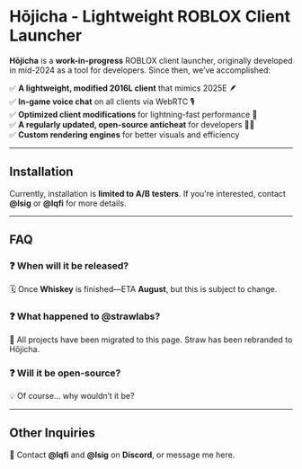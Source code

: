 # **Hōjicha - Lightweight ROBLOX Client Launcher**  

**Hōjicha** is a **work-in-progress** ROBLOX client launcher, originally developed in mid-2024 as a tool for developers. Since then, we’ve accomplished:  

✅ **A lightweight, modified 2016L client** that mimics 2025E 🪶  
✅ **In-game voice chat** on all clients via WebRTC 🎙️  
✅ **Optimized client modifications** for lightning-fast performance 🚀  
✅ **A regularly updated, open-source anticheat** for developers 🧑‍💻  
✅ **Custom rendering engines** for better visuals and efficiency  

---

## **Installation**  
Currently, installation is **limited to A/B testers**. If you're interested, contact **@lsig** or **@lqfi** for more details.  

---

## **FAQ**  

### ❓ When will it be released?  
🗓️ Once **Whiskey** is finished—ETA **August**, but this is subject to change.  

### ❓ What happened to @strawlabs?  
🔄 All projects have been migrated to this page. Straw has been rebranded to Hōjicha.

### ❓ Will it be open-source?  
💡 Of course... why wouldn’t it be?  

---

## **Other Inquiries**  
📩 Contact **@lqfi** and **@lsig** on **Discord**, or message me here.  
